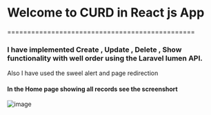 
# Welcome to CURD in React js App
===============================================

### I have implemented Create , Update , Delete , Show functionality with well order using the Laravel lumen API.

Also I have used the sweel alert and page redirection 

#### In the Home page showing all records see the screenshort 

![image](https://user-images.githubusercontent.com/58267203/196419484-3fad3855-aa03-4264-a2ba-b760344ca662.png)
